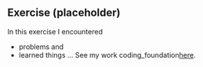 ## Exercise (placeholder)

In this exercise I encountered
- problems
and
- learned things
...
See my work
coding_foundation[here](https://shenshenl.github.io/cdv-student/coding-exercises/coding-foundation/coding_foundation/).

<!-- See my work [here](https://leoneckert.github.io/cdv-student/coding-exercises/placeholder/website/). (note this link goes to GitHub Pages, the *public* face of this project)
̨ -->
